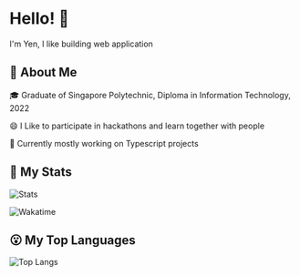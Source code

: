 # Hello! 👋

I'm Yen, I like building web application

## 🧐 About Me

🎓 Graduate of Singapore Polytechnic, Diploma in Information Technology, 2022

😄 I Like to participate in hackathons and learn together with people

🤖 Currently mostly working on Typescript projects

## 🤪 My Stats

![Stats](https://github-readme-stats.vercel.app/api?username=lly02)

![Wakatime](https://github-readme-stats.vercel.app/api/wakatime?username=lly)

## 😮 My Top Languages

![Top Langs](https://github-readme-stats.vercel.app/api/top-langs/?username=lly02&layout=compact)

